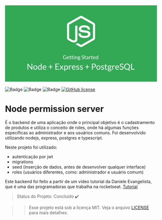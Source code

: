 <p align="center">
  <img src="src/images/node.jpg"/>
</p>

![Badge](https://img.shields.io/github/issues/Matheus-SS/node-permission-server)
![Badge](https://img.shields.io/github/forks/Matheus-SS/node-permission-server)
![Badge](https://img.shields.io/github/stars/Matheus-SS/node-permission-server)
[![GitHub license](https://img.shields.io/github/license/Matheus-SS/node-permission-server?style=plastic)](https://github.com/Matheus-SS/node-permission-server/blob/master/LICENSE)


# Node permission server

É o backend de uma aplicação onde o principal objetivo é o cadastramento de produtos e utiliza o conceito de roles, onde há algumas funções específicas ao administrador e aos usuários comuns. Foi desenvolvido utilizando nodejs, express, postgres e typescript.

Neste projeto foi utilizado:

- autenticação por jwt
- migrations
- seed (inserção de dados, antes de desenvolver qualquer interface)
- roles (usuários diferentes, como: administrador e usuário comum)

Este backend foi feito a partir de um video tutorial da Daniele Evangelista, que é uma das programadoras que trabalha na rocketseat.
[Tutorial](https://www.youtube.com/watch?v=TGCwB9oMR0o)

> Status do Projeto: Concluido :heavy_check_mark:

>> Esse projeto está sob a licença MIT. Veja o arquivo [LICENSE](https://github.com/Matheus-SS/node-permission-server/blob/master/LICENSE) para mais detalhes.
